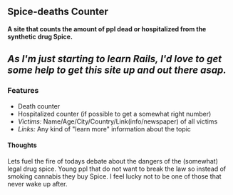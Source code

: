 ## Spice-deaths Counter

**A site that counts the amount of ppl dead or hospitalized from the synthetic drug Spice.**

*As I'm just starting to learn Rails, I'd love to get some help to get this site up and out there asap.*
---

### Features

* Death counter
* Hospitalized counter (if possible to get a somewhat right number)
* *Victims:* Name/Age/City/Country/Link(info/newspaper) of all victims
* *Links:* Any kind of "learn more" information about the topic


#### Thoughts

Lets fuel the fire of todays debate about the dangers of the (somewhat) legal drug spice.
Young ppl that do not want to break the law so instead of smoking cannabis they buy Spice.
I feel lucky not to be one of those that never wake up after.
